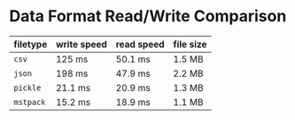 # Data Format Read/Write Comparison


| filetype | write speed | read speed | file size |
| -------- | -------- | -------- | -------- |
| `csv` | 125 ms | 50.1 ms | 1.5 MB |
| `json` | 198 ms | 47.9 ms | 2.2 MB |
| `pickle` | 21.1 ms | 20.9 ms | 1.3 MB |
| `mstpack` | 15.2 ms | 18.9 ms | 1.1 MB |
